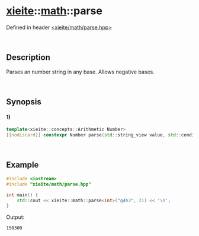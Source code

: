 # [xieite](../../xieite.md)\:\:[math](../../math.md)\:\:parse
Defined in header [<xieite/math/parse.hpp>](../../../include/xieite/math/parse.hpp)

&nbsp;

## Description
Parses an number string in any base. Allows negative bases.

&nbsp;

## Synopsis
#### 1)
```cpp
template<xieite::concepts::Arithmetic Number>
[[nodiscard]] constexpr Number parse(std::string_view value, std::conditional_t<std::floating_point<Number>, xieite::math::SignedSize, Number> radix = 10, const xieite::strings::IntegerComponents& components = xieite::strings::IntegerComponents()) noexcept;
```

&nbsp;

## Example
```cpp
#include <iostream>
#include "xieite/math/parse.hpp"

int main() {
    std::cout << xieite::math::parse<int>("g4h3", 21) << '\n';
}
```
Output:
```
150300
```
